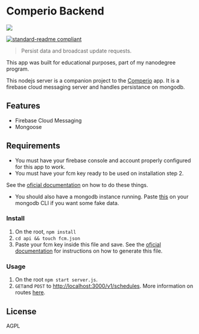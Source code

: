 # Comperio Backend

![](https://raw.githubusercontent.com/mtsalenc/comperio-backend/master/images/banner.png)

[![standard-readme compliant](https://img.shields.io/badge/readme%20style-standard-brightgreen.svg?style=flat-square)](https://github.com/RichardLitt/standard-readme)

> Persist data and broadcast update requests.

This app was built for educational purposes, part of my nanodegree program.

This nodejs server is a companion project to the [Comperio](https://github.com/mtsalenc/comperio) app. It is a firebase cloud messaging server and handles persistance on mongodb.

## Features
- Firebase Cloud Messaging
- Mongoose

## Requirements

- You must have your firebase console and account properly configured for this app to work.
- You must have your fcm key ready to be used on installation step 2.

See the [oficial documentation](https://firebase.google.com/docs/admin/setup) on how to do these things.

- You should also have a mongodb instance running. Paste [this](https://github.com/mtsalenc/comperio-backend/blob/master/fakeData) on your mongodb CLI if you want some fake data.

### Install

1. On the root, `npm install`
2. `cd api && touch fcm.json`
3. Paste your fcm key inside this file and save. See the [oficial documentation](https://firebase.google.com/docs/admin/setup) for instructions on how to generate this file.

### Usage

1. On the root `npm start server.js`.
2. `GET`and `POST` to [http://localhost:3000/v1/schedules](http://localhost:3000/v1/schedules). More information on routes [here](https://github.com/mtsalenc/comperio-backend/blob/master/api/routes/comperioRoutes.js).


## License

 AGPL
